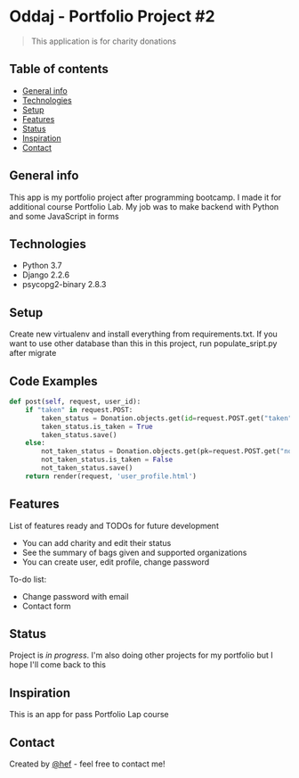 # Oddaj - Portfolio Project #2
> This application is for charity donations

## Table of contents
* [General info](#general-info)
* [Technologies](#technologies)
* [Setup](#setup)
* [Features](#features)
* [Status](#status)
* [Inspiration](#inspiration)
* [Contact](#contact)

## General info
This app is my portfolio project after programming bootcamp. I made it for additional course
Portfolio Lab. My job was to make backend with Python and some JavaScript in forms

## Technologies
* Python 3.7
* Django 2.2.6
* psycopg2-binary 2.8.3

## Setup
Create new virtualenv and install everything from requirements.txt. If you want
to use other database than this in this project, run populate_sript.py after migrate

## Code Examples
```python
def post(self, request, user_id):
    if "taken" in request.POST:
        taken_status = Donation.objects.get(id=request.POST.get("taken"))
        taken_status.is_taken = True
        taken_status.save()
    else:
        not_taken_status = Donation.objects.get(pk=request.POST.get("not-taken"))
        not_taken_status.is_taken = False
        not_taken_status.save()
    return render(request, 'user_profile.html')
```

## Features
List of features ready and TODOs for future development
* You can add charity and edit their status
* See the summary of bags given and supported organizations
* You can create user, edit profile, change password

To-do list:
* Change password with email
* Contact form

## Status
Project is _in progress_. I'm also doing other projects for my portfolio but I hope
I'll come back to this

## Inspiration
This is an app for pass Portfolio Lap course

## Contact
Created by [@hef](https://twitter.com/hef4rl) - feel free to contact me!